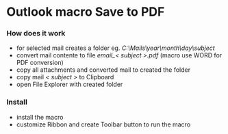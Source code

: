 # Outlook macro Save to PDF

### How does it work
- for selected mail creates a folder eg. *C:\Mails\year\month\day\subject*
- convert mail contente to file *email_< subject >.pdf* (macro use WORD for PDF conversion)
- copy all attachments and converted mail to created the folder
- copy mail *< subject >* to Clipboard
- open File Explorer with created folder

### Install
- install the macro
- customize Ribbon and create Toolbar button to run the macro
